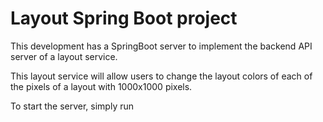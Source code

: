 # Layout Spring Boot project

This development has a SpringBoot server to implement the backend API server of a layout service.

This layout service will allow users to change the layout colors of each of the pixels of a layout with 1000x1000 pixels.

To start the server, simply run 

```bash

```